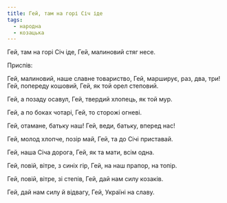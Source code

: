 ```yaml
---
title: Гей, там на горі Січ іде
tags:
  - народна
  - козацька
---
```

Гей, там на горі Січ іде,
Гей, малиновий стяг несе.

Приспів:

Гей, малиновий, наше славне товариство,
Гей, марширує, раз, два, три!
Гей, попереду кошовий,
Гей, як той орел степовий.

Гей, а позаду осавул,
Гей, твердий хлопець, як той мур.

Гей, а по боках чотарі,
Гей, то сторожі огневі.

Гей, отамане, батьку наш!
Гей, веди, батьку, вперед нас!

Гей, молод хлопче, позір май,
Гей, та до Січі приставай.

Гей, наша Січа дорога,
Гей, як та мати, всім одна.

Гей, повій, вітре, з синіх гір,
Гей, на наш прапор, на топір.

Гей, повій, вітре, зі степів,
Гей, дай нам силу козаків.

Гей, дай нам силу й відвагу,
Гей, Україні на славу.

